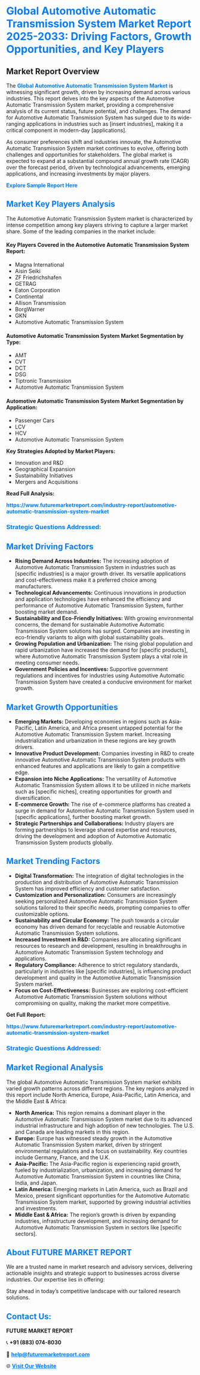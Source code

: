 <h1 style="color: #007BFF;">Global Automotive Automatic Transmission System Market Report 2025-2033: Driving Factors, Growth Opportunities, and Key Players</h1>

<section id="overview">
<h2>Market Report Overview</h2>
<p>The <a href="https://www.futuremarketreport.com/industry-report/automotive-automatic-transmission-system-market" style="color: #007BFF; text-decoration: none;"><strong>Global Automotive Automatic Transmission System Market</strong></a> is witnessing significant growth, driven by increasing demand across various industries. This report delves into the key aspects of the Automotive Automatic Transmission System market, providing a comprehensive analysis of its current status, future potential, and challenges. The demand for Automotive Automatic Transmission System has surged due to its wide-ranging applications in industries such as [insert industries], making it a critical component in modern-day [applications].</p>
<p>As consumer preferences shift and industries innovate, the Automotive Automatic Transmission System market continues to evolve, offering both challenges and opportunities for stakeholders. The global market is expected to expand at a substantial compound annual growth rate (CAGR) over the forecast period, driven by technological advancements, emerging applications, and increasing investments by major players.</p>
</section>

<section id="overview">
<p><a href="https://www.futuremarketreport.com/request-sample/reportId=100481" style="color: #007BFF; text-decoration: none;"><strong>Explore Sample Report Here</strong></a></p>
</section>

<section id="key-players">
<h2 style="color: #007BFF;">Market Key Players Analysis</h2>
<p>The Automotive Automatic Transmission System market is characterized by intense competition among key players striving to capture a larger market share. Some of the leading companies in the market include:</p>
<h4>Key Players Covered in the Automotive Automatic Transmission System Report:</h4>
<ul><li>Magna International</li><li>Aisin Seiki</li><li>ZF Friedrichshafen</li><li>GETRAG</li><li>Eaton Corporation</li><li>Continental</li><li>Allison Transmission</li><li>BorgWarner</li><li>GKN</li><li>Automotive Automatic Transmission System</li></ul>
<h4>Automotive Automatic Transmission System Market Segmentation by Type:</h4>
<ul><li>AMT</li><li>CVT</li><li>DCT</li><li>DSG</li><li>Tiptronic Transmission</li><li>Automotive Automatic Transmission System</li></ul>

<h4>Automotive Automatic Transmission System Market Segmentation by Application:</h4>
<ul><li>Passenger Cars</li><li>LCV</li><li>HCV</li><li>Automotive Automatic Transmission System</li></ul>
<p><strong>Key Strategies Adopted by Market Players:</strong></p>
<ul>
<li>Innovation and R&D</li>
<li>Geographical Expansion</li>
<li>Sustainability Initiatives</li>
<li>Mergers and Acquisitions</li>
</ul>
</section>

<section>
<p><strong>Read Full Analysis: </strong></p><a href="https://www.futuremarketreport.com/industry-report/automotive-automatic-transmission-system-market" style="color: #007BFF; text-decoration: none;"><strong>https://www.futuremarketreport.com/industry-report/automotive-automatic-transmission-system-market</strong></a>
<h3 style="color: #007BFF;">Strategic Questions Addressed:</h3>
</section>

<section id="driving-factors">
<h2 style="color: #007BFF;">Market Driving Factors</h2>
<ul>
<li><strong>Rising Demand Across Industries:</strong> The increasing adoption of Automotive Automatic Transmission System in industries such as [specific industries] is a major growth driver. Its versatile applications and cost-effectiveness make it a preferred choice among manufacturers.</li>
<li><strong>Technological Advancements:</strong> Continuous innovations in production and application technologies have enhanced the efficiency and performance of Automotive Automatic Transmission System, further boosting market demand.</li>
<li><strong>Sustainability and Eco-Friendly Initiatives:</strong> With growing environmental concerns, the demand for sustainable Automotive Automatic Transmission System solutions has surged. Companies are investing in eco-friendly variants to align with global sustainability goals.</li>
<li><strong>Growing Population and Urbanization:</strong> The rising global population and rapid urbanization have increased the demand for [specific products], where Automotive Automatic Transmission System plays a vital role in meeting consumer needs.</li>
<li><strong>Government Policies and Incentives:</strong> Supportive government regulations and incentives for industries using Automotive Automatic Transmission System have created a conducive environment for market growth.</li>
</ul>
</section>

<section id="growth-opportunities">
<h2 style="color: #007BFF;">Market Growth Opportunities</h2>
<ul>
<li><strong>Emerging Markets:</strong> Developing economies in regions such as Asia-Pacific, Latin America, and Africa present untapped potential for the Automotive Automatic Transmission System market. Increasing industrialization and urbanization in these regions are key growth drivers.</li>
<li><strong>Innovative Product Development:</strong> Companies investing in R&D to create innovative Automotive Automatic Transmission System products with enhanced features and applications are likely to gain a competitive edge.</li>
<li><strong>Expansion into Niche Applications:</strong> The versatility of Automotive Automatic Transmission System allows it to be utilized in niche markets such as [specific niches], creating opportunities for growth and diversification.</li>
<li><strong>E-commerce Growth:</strong> The rise of e-commerce platforms has created a surge in demand for Automotive Automatic Transmission System used in [specific applications], further boosting market growth.</li>
<li><strong>Strategic Partnerships and Collaborations:</strong> Industry players are forming partnerships to leverage shared expertise and resources, driving the development and adoption of Automotive Automatic Transmission System products globally.</li>
</ul>
</section>

<section id="trending-factors">
<h2 style="color: #007BFF;">Market Trending Factors</h2>
<ul>
<li><strong>Digital Transformation:</strong> The integration of digital technologies in the production and distribution of Automotive Automatic Transmission System has improved efficiency and customer satisfaction.</li>
<li><strong>Customization and Personalization:</strong> Consumers are increasingly seeking personalized Automotive Automatic Transmission System solutions tailored to their specific needs, prompting companies to offer customizable options.</li>
<li><strong>Sustainability and Circular Economy:</strong> The push towards a circular economy has driven demand for recyclable and reusable Automotive Automatic Transmission System solutions.</li>
<li><strong>Increased Investment in R&D:</strong> Companies are allocating significant resources to research and development, resulting in breakthroughs in Automotive Automatic Transmission System technology and applications.</li>
<li><strong>Regulatory Compliance:</strong> Adherence to strict regulatory standards, particularly in industries like [specific industries], is influencing product development and quality in the Automotive Automatic Transmission System market.</li>
<li><strong>Focus on Cost-Effectiveness:</strong> Businesses are exploring cost-efficient Automotive Automatic Transmission System solutions without compromising on quality, making the market more competitive.</li>
</ul>
</section>

<section>
<p><strong>Get Full Report: </strong></p><a href="https://www.futuremarketreport.com/industry-report/automotive-automatic-transmission-system-market" style="color: #007BFF; text-decoration: none;"><strong>https://www.futuremarketreport.com/industry-report/automotive-automatic-transmission-system-market</strong></a>
<h3 style="color: #007BFF;">Strategic Questions Addressed:</h3>
</section>


<section id="regional-analysis">
<h2 style="color: #007BFF;">Market Regional Analysis</h2>
<p>The global Automotive Automatic Transmission System market exhibits varied growth patterns across different regions. The key regions analyzed in this report include North America, Europe, Asia-Pacific, Latin America, and the Middle East & Africa:</p>
<ul>
<li><strong>North America:</strong> This region remains a dominant player in the Automotive Automatic Transmission System market due to its advanced industrial infrastructure and high adoption of new technologies. The U.S. and Canada are leading markets in this region.</li>
<li><strong>Europe:</strong> Europe has witnessed steady growth in the Automotive Automatic Transmission System market, driven by stringent environmental regulations and a focus on sustainability. Key countries include Germany, France, and the U.K.</li>
<li><strong>Asia-Pacific:</strong> The Asia-Pacific region is experiencing rapid growth, fueled by industrialization, urbanization, and increasing demand for Automotive Automatic Transmission System in countries like China, India, and Japan.</li>
<li><strong>Latin America:</strong> Emerging markets in Latin America, such as Brazil and Mexico, present significant opportunities for the Automotive Automatic Transmission System market, supported by growing industrial activities and investments.</li>
<li><strong>Middle East & Africa:</strong> The region’s growth is driven by expanding industries, infrastructure development, and increasing demand for Automotive Automatic Transmission System in sectors like [specific sectors].</li>
</ul>
</section>

<footer>
<h2 style="color: #007BFF;">About FUTURE MARKET REPORT</h2>
<p>We are a trusted name in market research and advisory services, delivering actionable insights and strategic support to businesses across diverse industries. Our expertise lies in offering:</p>

<p>Stay ahead in today’s competitive landscape with our tailored research solutions.</p>

<h2 style="color: #007BFF;">Contact Us:</h2>
<p><strong>FUTURE MARKET REPORT</strong></p>
<p>📞 <strong>+91 (883) 074-8030</strong></p>
<p>📧 <strong><a href="mailto:help@futuremarketreport.com" style="color: #007BFF;">help@futuremarketreport.com</a></strong></p>
<p>🌐 <strong><a href="https://www.futuremarketreport.com/" style="color: #007BFF;">Visit Our Website</a></strong></p>
</footer>